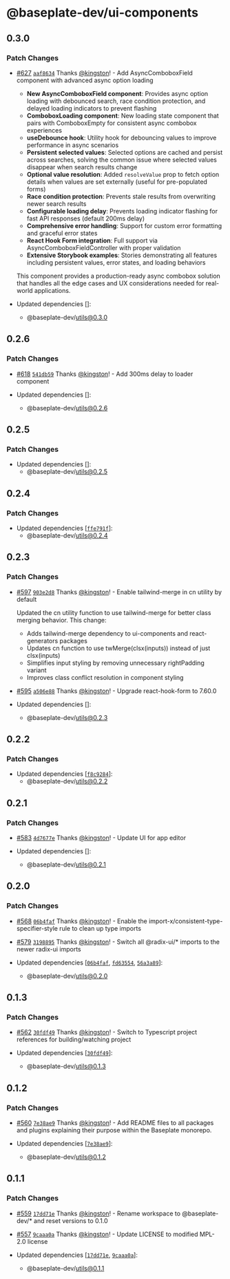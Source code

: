 # @baseplate-dev/ui-components

## 0.3.0

### Patch Changes

- [#627](https://github.com/halfdomelabs/baseplate/pull/627) [`aaf8634`](https://github.com/halfdomelabs/baseplate/commit/aaf8634abcf76d938072c7afc43e6e99a2519b13) Thanks [@kingston](https://github.com/kingston)! - Add AsyncComboboxField component with advanced async option loading
  - **New AsyncComboboxField component**: Provides async option loading with debounced search, race condition protection, and delayed loading indicators to prevent flashing
  - **ComboboxLoading component**: New loading state component that pairs with ComboboxEmpty for consistent async combobox experiences
  - **useDebounce hook**: Utility hook for debouncing values to improve performance in async scenarios
  - **Persistent selected values**: Selected options are cached and persist across searches, solving the common issue where selected values disappear when search results change
  - **Optional value resolution**: Added `resolveValue` prop to fetch option details when values are set externally (useful for pre-populated forms)
  - **Race condition protection**: Prevents stale results from overwriting newer search results
  - **Configurable loading delay**: Prevents loading indicator flashing for fast API responses (default 200ms delay)
  - **Comprehensive error handling**: Support for custom error formatting and graceful error states
  - **React Hook Form integration**: Full support via AsyncComboboxFieldController with proper validation
  - **Extensive Storybook examples**: Stories demonstrating all features including persistent values, error states, and loading behaviors

  This component provides a production-ready async combobox solution that handles all the edge cases and UX considerations needed for real-world applications.

- Updated dependencies []:
  - @baseplate-dev/utils@0.3.0

## 0.2.6

### Patch Changes

- [#618](https://github.com/halfdomelabs/baseplate/pull/618) [`541db59`](https://github.com/halfdomelabs/baseplate/commit/541db59ccf868b6a6fcc8fa756eab0dfa560d193) Thanks [@kingston](https://github.com/kingston)! - Add 300ms delay to loader component

- Updated dependencies []:
  - @baseplate-dev/utils@0.2.6

## 0.2.5

### Patch Changes

- Updated dependencies []:
  - @baseplate-dev/utils@0.2.5

## 0.2.4

### Patch Changes

- Updated dependencies [[`ffe791f`](https://github.com/halfdomelabs/baseplate/commit/ffe791f6ab44e82c8481f3a18df9262dec71cff6)]:
  - @baseplate-dev/utils@0.2.4

## 0.2.3

### Patch Changes

- [#597](https://github.com/halfdomelabs/baseplate/pull/597) [`903e2d8`](https://github.com/halfdomelabs/baseplate/commit/903e2d898c47e6559f55f023eb89a0b524098f3a) Thanks [@kingston](https://github.com/kingston)! - Enable tailwind-merge in cn utility by default

  Updated the cn utility function to use tailwind-merge for better class merging behavior. This change:
  - Adds tailwind-merge dependency to ui-components and react-generators packages
  - Updates cn function to use twMerge(clsx(inputs)) instead of just clsx(inputs)
  - Simplifies input styling by removing unnecessary rightPadding variant
  - Improves class conflict resolution in component styling

- [#595](https://github.com/halfdomelabs/baseplate/pull/595) [`a506e88`](https://github.com/halfdomelabs/baseplate/commit/a506e88893bf395916ef3fbf6dd9dd7c0ff17acb) Thanks [@kingston](https://github.com/kingston)! - Upgrade react-hook-form to 7.60.0

- Updated dependencies []:
  - @baseplate-dev/utils@0.2.3

## 0.2.2

### Patch Changes

- Updated dependencies [[`f8c9284`](https://github.com/halfdomelabs/baseplate/commit/f8c9284752c12c6aab70481bf98e6fa402e61075)]:
  - @baseplate-dev/utils@0.2.2

## 0.2.1

### Patch Changes

- [#583](https://github.com/halfdomelabs/baseplate/pull/583) [`4d7677e`](https://github.com/halfdomelabs/baseplate/commit/4d7677e8ef2da8ed045ee7fe409519f0f124b34c) Thanks [@kingston](https://github.com/kingston)! - Update UI for app editor

- Updated dependencies []:
  - @baseplate-dev/utils@0.2.1

## 0.2.0

### Patch Changes

- [#568](https://github.com/halfdomelabs/baseplate/pull/568) [`06b4faf`](https://github.com/halfdomelabs/baseplate/commit/06b4fafaf3d2ed848d959a9911b9bfa26702d4a3) Thanks [@kingston](https://github.com/kingston)! - Enable the import-x/consistent-type-specifier-style rule to clean up type imports

- [#579](https://github.com/halfdomelabs/baseplate/pull/579) [`3198895`](https://github.com/halfdomelabs/baseplate/commit/3198895bc45f6ff031e3d1e2c8554ddc3a30261d) Thanks [@kingston](https://github.com/kingston)! - Switch all @radix-ui/\* imports to the newer radix-ui imports

- Updated dependencies [[`06b4faf`](https://github.com/halfdomelabs/baseplate/commit/06b4fafaf3d2ed848d959a9911b9bfa26702d4a3), [`fd63554`](https://github.com/halfdomelabs/baseplate/commit/fd635544eb6df0385501f61f3e51bce554633458), [`56a3a89`](https://github.com/halfdomelabs/baseplate/commit/56a3a8944b9a557cca0484d78851fca10122e5f9)]:
  - @baseplate-dev/utils@0.2.0

## 0.1.3

### Patch Changes

- [#562](https://github.com/halfdomelabs/baseplate/pull/562) [`30fdf49`](https://github.com/halfdomelabs/baseplate/commit/30fdf4988de244c30d13c93b7761587d4c1413ad) Thanks [@kingston](https://github.com/kingston)! - Switch to Typescript project references for building/watching project

- Updated dependencies [[`30fdf49`](https://github.com/halfdomelabs/baseplate/commit/30fdf4988de244c30d13c93b7761587d4c1413ad)]:
  - @baseplate-dev/utils@0.1.3

## 0.1.2

### Patch Changes

- [#560](https://github.com/halfdomelabs/baseplate/pull/560) [`7e38ae9`](https://github.com/halfdomelabs/baseplate/commit/7e38ae9102c7c8ea958d2dab94e76be848d1c1a8) Thanks [@kingston](https://github.com/kingston)! - Add README files to all packages and plugins explaining their purpose within the Baseplate monorepo.

- Updated dependencies [[`7e38ae9`](https://github.com/halfdomelabs/baseplate/commit/7e38ae9102c7c8ea958d2dab94e76be848d1c1a8)]:
  - @baseplate-dev/utils@0.1.2

## 0.1.1

### Patch Changes

- [#559](https://github.com/halfdomelabs/baseplate/pull/559) [`17dd71e`](https://github.com/halfdomelabs/baseplate/commit/17dd71e3b9f83e3359eb007f8eab1c4792bdbb8b) Thanks [@kingston](https://github.com/kingston)! - Rename workspace to @baseplate-dev/\* and reset versions to 0.1.0

- [#557](https://github.com/halfdomelabs/baseplate/pull/557) [`9caaa0a`](https://github.com/halfdomelabs/baseplate/commit/9caaa0aed05677a75fed79601dcfd24ec85ab5ad) Thanks [@kingston](https://github.com/kingston)! - Update LICENSE to modified MPL-2.0 license

- Updated dependencies [[`17dd71e`](https://github.com/halfdomelabs/baseplate/commit/17dd71e3b9f83e3359eb007f8eab1c4792bdbb8b), [`9caaa0a`](https://github.com/halfdomelabs/baseplate/commit/9caaa0aed05677a75fed79601dcfd24ec85ab5ad)]:
  - @baseplate-dev/utils@0.1.1

